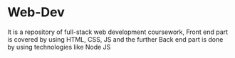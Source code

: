 # Web-Dev
It is a repository of full-stack web development coursework, Front end part is covered by using HTML, CSS, JS and the further Back end part is done by using technologies like Node JS
